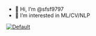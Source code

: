 - 👋 Hi, I’m @sfsf9797
- 👀 I’m interested in ML/CV/NLP


<!---
sfsf9797/sfsf9797 is a ✨ special ✨ repository because its `README.md` (this file) appears on your GitHub profile.
You can click the Preview link to take a look at your changes.
--->
[![Default](https://github-readme-stats.vercel.app/api/top-langs/?username=sfsf9797)](https://github.com/anuraghazra/github-readme-stats)
